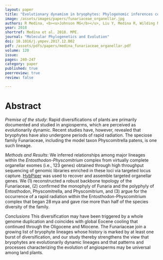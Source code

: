 ```yaml
---
layout: paper
title: "Evolutionary dynamism in bryophytes: Phylogenomic inferences confirm rapid radiation in the moss family Funariaceae"
image: /assets/images/papers/funariaceae_organellar.jpg
authors: R Medina, <b><u>Johnson MG</b></u>, Liu Y, Medina R, Wilding N, Hedderson T, Wickett NJ, and Goffinet B
year: 2018
shortref: Medina et al. 2018. MPE.
journal: "Molecular Phylogenetics and Evolution"
doi: 10.1016/j.ympev.2017.12.002
pdf: /assets/pdfs/papers/medina_funariaceae_organellar.pdf
volume: 120
issue:
pages: 240-247
category: paper
published: true
peerreview: true
review: false

---
```


# Abstract

*Premise of the study*: Rapid diversifications of plants are primarily documented and studied in angiosperms, which are perceived as evolutionarily dynamic. Recent studies have, however, revealed that bryophytes have also undergone periods of rapid radiation. The speciose family Funariaceae, including the model taxon Physcomitrella patens, is one such lineage.
*Methods and Results*: We inferred relationships among major lineages within the *Entosthodon*-*Physcomitrium* complex from virtually complete organellar exomes (i.e., 123 genes) obtained through high throughput sequencing of genomic libraries enriched in these loci via targeted locus capture. [HybPiper](https://github.com/mossmatters/HybPiper) was used to recover and assemble targeted organellar genes. We (1) reconstructed a robust backbone topology of the Funariaceae, (2) confirmed the monophyly of Funaria and the polyphyly of Entosthodon, Physcomitrella, and Physcomitrium, and (3) argue for the occurrence of a rapid radiation within the Entosthodon-Physcomitrium complex that began 28 mya and gave rise more than half of the species diversity of the family.

*Conclusions* This diversification may have been triggered by a whole genome duplication and coincides with global Eocene cooling that continued through the Oligocene and Miocene. The Funariaceae join a growing list of bryophyte lineages whose history is marked by at least one burst of diversification, and our study thereby strengthens the view that bryophytes are evolutionarily dynamic lineages and that patterns and processes characterizing the evolution of angiosperms may be universal among land plants.